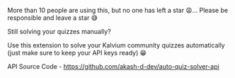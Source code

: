 More than 10 people are using this, but no one has left a star 😩... Please be responsible and leave a star 😅

Still solving your quizzes manually?

Use this extension to solve your Kalvium community quizzes automatically (just make sure to keep your API keys ready) 😁

API Source Code - https://github.com/akash-d-dev/auto-quiz-solver-api
